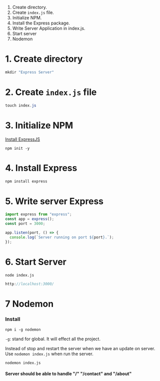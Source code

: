 
1. Create directory.
2. Create `index.js` file.
3. Initialize NPM.
4. Install the Express package.
5. Write Server Application in index.js.
6. Start server
7. Nodemon



# 1. Create directory

```PowerShell
mkdir "Express Server"
```
# 2. Create `index.js` file

```PowerShell
touch index.js
```

# 3. Initialize NPM

[Install ExpressJS](https://expressjs.com/en/starter/installing.html)

```PS
npm init -y
```
# 4. Install Express

```PowerShell
npm install express
```

# 5. Write server Express

```js
import express from "express";
const app = express();
const port = 3000;

app.listen(port, () => {
  console.log(`Server running on port ${port}.`);
});
```

# 6. Start Server 

```
node index.js
```

```js
http://localhost:3000/
```

# 7 Nodemon

### Install

```
npm i -g nodemon
```

`-g`: stand for global. It will effect all the project.

Instead of stop and restart the server when we have an update on server.
Use `nodemon index.js` when run the server.

```
nodemon index.js
```

#### Server should be able to handle "/" "/contact" and "/about"

